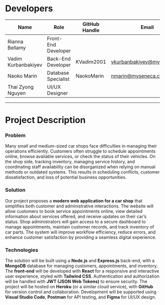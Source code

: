 # Developers

| Name              | Role                | GitHub Handle  | Email                               |
|-------------------|---------------------|----------------|-------------------------------------|
| Rianna Bellamy    | Front-End Developer |   |      |
| Vadim Kurbanbakiyev | Back-End Developer  | KVadim2001    | vkurbanbakiyev@myseneca.ca|
| Naoko Marin       | Database Specialist | NaokoMarin     | nmarin@myseneca.ca        |
| Thai Zyong Nguyen | UI/UX Designer      |       |         |

---

# Project Description

### Problem  
Many small and medium-sized car shops face difficulties in managing their operations efficiently. Customers often struggle to schedule appointments online, browse available services, or check the status of their vehicles. On the shop side, tracking inventory, managing service history, and coordinating staff availability can be disorganized when relying on manual methods or outdated systems. This results in scheduling conflicts, customer dissatisfaction, and loss of potential business opportunities.  

### Solution  
Our project proposes a **modern web application for a car shop** that simplifies both customer and administrative interactions. The website will allow customers to book service appointments online, view detailed information about services offered, and receive updates on their car’s status. Shop administrators will gain access to a secure dashboard to manage appointments, maintain customer records, and track inventory of car parts. The system will improve workflow efficiency, reduce errors, and enhance customer satisfaction by providing a seamless digital experience.  

### Technologies  
The solution will be built using a **Node.js** and **Express.js** back-end, with a **MongoDB** database for managing customers, appointments, and inventory. The **front-end** will be developed with **React** for a responsive and interactive user experience, styled with **Tailwind CSS**. Authentication and authorization will be handled with **JWT (JSON Web Tokens)** to ensure security. The project will be hosted on **Heroku** (or a similar cloud service), with **GitHub** for version control and collaboration. Development will be supported using **Visual Studio Code**, **Postman** for API testing, and **Figma** for UI/UX design.  
